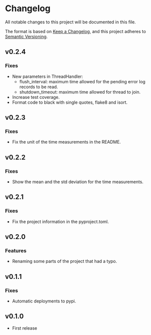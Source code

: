 # Changelog

All notable changes to this project will be documented in this file.

The format is based on [Keep a Changelog](https://keepachangelog.com/en/1.1.0/),
and this project adheres to [Semantic Versioning](https://semver.org/spec/v2.0.0.html).

## v0.2.4

### Fixes
- New parameters in ThreadHandler:
  - flush_interval: maximum time allowed for the pending error log records to be read.
  - shutdown_timeout: maximum time allowed for thread to join.
- Increase test coverage.
- Format code to black with single quotes, flake8 and isort. 

## v0.2.3

### Fixes

- Fix the unit of the time measurements in the README.

## v0.2.2

### Fixes

- Show the mean and the std deviation for the time measurements.

## v0.2.1

### Fixes

- Fix the project information in the pyproject.toml.

## v0.2.0

### Features

- Renaming some parts of the project that had a typo.

## v0.1.1

### Fixes

- Automatic deployments to pypi.

## v0.1.0

- First release